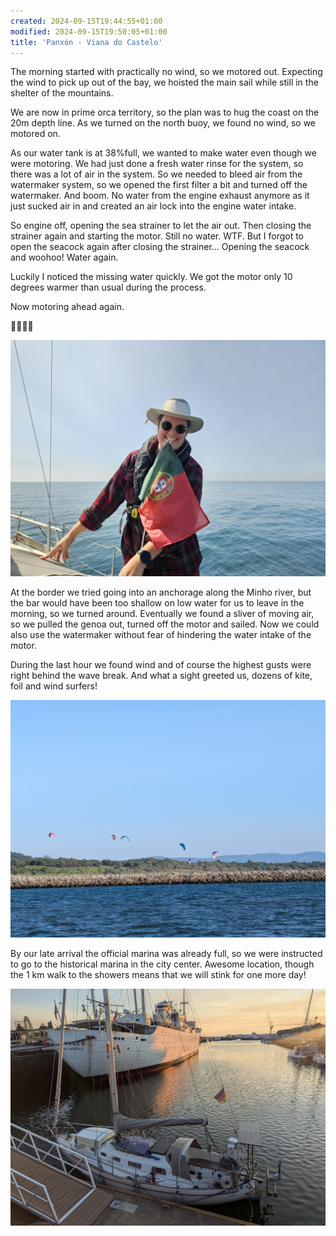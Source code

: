 ```yaml
---
created: 2024-09-15T19:44:55+01:00
modified: 2024-09-15T19:50:05+01:00
title: 'Panxón - Viana do Castelo'
---
```


The morning started with practically no wind, so we motored out. Expecting the wind to pick up out of the bay, we hoisted the main sail while still in the shelter of the mountains. 

We are now in prime orca territory, so the plan was to hug the coast on the 20m depth line. As we turned on the north buoy, we found no wind, so we motored on.

As our water tank is at 38%full, we wanted to make water even though we were motoring. We had just done a fresh water rinse for the system, so there was a lot of air in the system. So we needed to bleed air from the watermaker system, so we opened the first filter a bit and turned off the watermaker. And boom. No water from the engine exhaust anymore as it just sucked air in and created an air lock into the engine water intake. 

So engine off, opening the sea strainer to let the air out. Then closing the strainer again and starting the motor. Still no water. WTF. But I forgot to open the seacock again after closing the strainer... Opening the seacock and woohoo! Water again.

Luckily I noticed the missing water quickly. We got the motor only 10 degrees warmer than usual during the process. 

Now motoring ahead again. 

🙈🤦‍♀😅

![Image](../2024/2fad98eb7f9557311f5a19769d23ce62.jpg) 

At the border we tried going into an anchorage along the Minho river, but the bar would have been too shallow on low water for us to leave in the morning, so we turned around. Eventually we found a sliver of moving air, so we pulled the genoa out, turned off the motor and sailed. Now we could also use the watermaker without fear of hindering the water intake of the motor. 

During the last hour we found wind and of course the highest gusts were right behind the wave break. And what a sight greeted us, dozens of kite, foil and wind surfers!

![Image](../2024/819f90239d1c02fe8ae6f63e194ebbdf.jpg) 

By our late arrival the official marina was already full, so we were instructed to go to the historical marina in the city center. Awesome location, though the 1 km walk to the showers means that we will stink for one more day!

![Image](../2024/d4baf12b0ab8c357f17cd499b9f42952.jpg)
